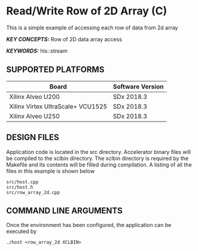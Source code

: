 Read/Write Row of 2D Array (C)
======================

This is a simple example of accessing each row of data from 2d array

***KEY CONCEPTS:*** Row of 2D data array access

***KEYWORDS:*** hls::stream

## SUPPORTED PLATFORMS
Board | Software Version
------|-----------------
Xilinx Alveo U200|SDx 2018.3
Xilinx Virtex UltraScale+ VCU1525|SDx 2018.3
Xilinx Alveo U250|SDx 2018.3


##  DESIGN FILES
Application code is located in the src directory. Accelerator binary files will be compiled to the xclbin directory. The xclbin directory is required by the Makefile and its contents will be filled during compilation. A listing of all the files in this example is shown below

```
src/host.cpp
src/host.h
src/row_array_2d.cpp
```

##  COMMAND LINE ARGUMENTS
Once the environment has been configured, the application can be executed by
```
./host <row_array_2d XCLBIN>
```

